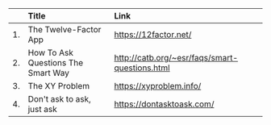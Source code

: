 |     | Title| Link| 
|:---:| :--- |:----|  
|1.   |  The Twelve-Factor App    |    https://12factor.net/ | 
|2.   | How To Ask Questions The Smart Way     |   http://catb.org/~esr/faqs/smart-questions.html  |
|3.   |  The XY Problem   |  https://xyproblem.info/    |
|4.|Don't ask to ask, just ask|https://dontasktoask.com/|